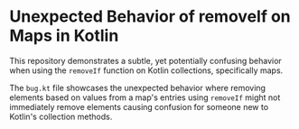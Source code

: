 # Unexpected Behavior of removeIf on Maps in Kotlin

This repository demonstrates a subtle, yet potentially confusing behavior when using the `removeIf` function on Kotlin collections, specifically maps.

The `bug.kt` file showcases the unexpected behavior where removing elements based on values from a map's entries using `removeIf` might not immediately remove elements causing confusion for someone new to Kotlin's collection methods.
